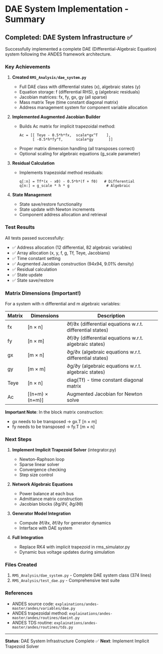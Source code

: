 # DAE System Implementation - Summary

## Completed: DAE System Infrastructure ✅

Successfully implemented a complete DAE (Differential-Algebraic Equation) system following the ANDES framework architecture.

### Key Achievements

1. **Created `RMS_Analysis/dae_system.py`**
   - Full DAE class with differential states (x), algebraic states (y)
   - Equation storage: f (differential RHS), g (algebraic residuals)
   - Jacobian matrices: fx, fy, gx, gy (all sparse)
   - Mass matrix Teye (time constant diagonal matrix)
   - Address management system for component variable allocation

2. **Implemented Augmented Jacobian Builder**
   - Builds Ac matrix for implicit trapezoidal method:
     ```
     Ac = [[ Teye - 0.5*h*fx,  scale*gx^T    ],
           [ -0.5*h*fy^T,      scale*gy       ]]
     ```
   - Proper matrix dimension handling (all transposes correct)
   - Optional scaling for algebraic equations (g_scale parameter)

3. **Residual Calculation**
   - Implements trapezoidal method residuals:
     ```
     q[:n] = Tf*(x - x0) - 0.5*h*(f + f0)   # Differential
     q[n:] = g_scale * h * g                 # Algebraic
     ```

4. **State Management**
   - State save/restore functionality
   - State update with Newton increments
   - Component address allocation and retrieval

### Test Results

All tests passed successfully:
- ✅ Address allocation (12 differential, 82 algebraic variables)
- ✅ Array allocation (x, y, f, g, Tf, Teye, Jacobians)
- ✅ Time constant setting
- ✅ Augmented Jacobian construction (94x94, 9.01% density)
- ✅ Residual calculation
- ✅ State update
- ✅ State save/restore

### Matrix Dimensions (Important!)

For a system with n differential and m algebraic variables:

| Matrix | Dimensions | Description |
|--------|-----------|-------------|
| fx     | [n × n]   | ∂f/∂x (differential equations w.r.t. differential states) |
| fy     | [n × m]   | ∂f/∂y (differential equations w.r.t. algebraic states) |
| gx     | [m × n]   | ∂g/∂x (algebraic equations w.r.t. differential states) |
| gy     | [m × m]   | ∂g/∂y (algebraic equations w.r.t. algebraic states) |
| Teye   | [n × n]   | diag(Tf) - time constant diagonal matrix |
| Ac     | [(n+m) × (n+m)] | Augmented Jacobian for Newton solve |

**Important Note**: In the block matrix construction:
- gx needs to be transposed → gx.T [n × m]
- fy needs to be transposed → fy.T [m × n]

### Next Steps

1. **Implement Implicit Trapezoid Solver** (integrator.py)
   - Newton-Raphson loop
   - Sparse linear solver
   - Convergence checking
   - Step size control

2. **Network Algebraic Equations**
   - Power balance at each bus
   - Admittance matrix construction
   - Jacobian blocks (∂g/∂V, ∂g/∂θ)

3. **Generator Model Integration**
   - Compute ∂f/∂x, ∂f/∂y for generator dynamics
   - Interface with DAE system

4. **Full Integration**
   - Replace RK4 with implicit trapezoid in rms_simulator.py
   - Dynamic bus voltage updates during simulation

### Files Created

1. `RMS_Analysis/dae_system.py` - Complete DAE system class (374 lines)
2. `RMS_Analysis/test_dae.py` - Comprehensive test suite

### References

- ANDES source code: `explainations/andes-master/andes/variables/dae.py`
- ANDES trapezoidal method: `explainations/andes-master/andes/routines/daeint.py`
- ANDES TDS routine: `explainations/andes-master/andes/routines/tds.py`

---
**Status**: DAE System Infrastructure Complete ✅
**Next**: Implement Implicit Trapezoid Solver
